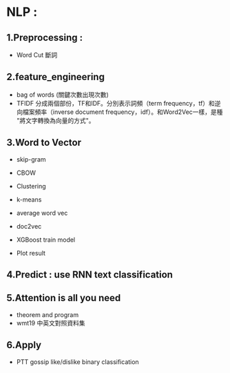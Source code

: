 
# NLP : 

## 1.Preprocessing : 
   - Word Cut 斷詞

## 2.feature_engineering
   - bag of words (關鍵次數出現次數)
   - TFIDF 分成兩個部份，TF和IDF。分別表示詞頻（term frequency，tf）和逆向檔案頻率（inverse document frequency，idf）。和Word2Vec一樣，是種 "將文字轉換為向量的方式"。

## 3.Word to Vector
   - skip-gram
   - CBOW
   - Clustering
   - k-means
   - average word vec
   - doc2vec

   - XGBoost train model
   - Plot result

## 4.Predict : use RNN text classification

## 5.Attention is all you need 
   - theorem and program 
   - wmt19 中英文對照資料集

## 6.Apply
   - PTT gossip like/dislike binary classification
   